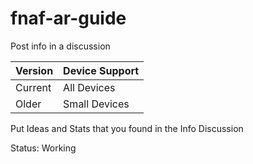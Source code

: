# fnaf-ar-guide
Post info in a discussion

| Version | Device Support |
| ------- | -------------- |
| Current | All Devices    |
| Older   | Small Devices  |

Put Ideas and Stats that you found in the
Info Discussion

Status: Working
